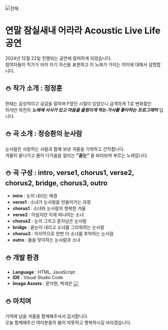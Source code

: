 ![전체](https://github.com/user-attachments/assets/903ce622-3f5d-41ba-8178-acf1cd834da7)

# 연말 잠실새내 어라라 Acoustic Live Life 공연

2024년 12월 22일 진행되는 공연에 참여하게 되었습니다.<br>참여자들이 작가가 되어 자기 자신을 표현하고 이 노래가 가지는 의미에 대해서 설명합니다.

## ⛄ 작가 소개 : 정정훈

한때는 감성적이고 공감을 잘하며 F였던 시절이 있었으니 급격하게 T로 변화중인<br>
하지만 여전히 **_노래에 서사가 있고 마음을 울렁이게 하는 가사를 좋아하는 프로그래머_** 입니다.

## ⛄ 곡 소개 : 정승환의 눈사람

눈사람은 사랑하는 사람과 함께 보낸 겨울을 기억하고 간직합니다.<br>
겨울이 끝나가고 봄이 다가옴을 알리는 **"끝눈"** 을 바라보며 부르는 노래입니다.

## ⛄ 곡 구성 : intro, verse1, chorus1, verse2, chorus2, bridge, chorus3, outro

- **intro** : 눈이 내리는 배경
- **verse1** : 소녀가 눈사람을 만들어가는 과정
- **chorus1** : 소녀와 눈사람의 행복한 겨울
- **verse2** : 아쉽지만 이제 떠나려는 소녀
- **chorus2** : 눈이 그치고 혼자남은 눈사람
- **bridge** : 끝눈이 내리고 소녀를 그리워하는 눈사람
- **chorus3** : 마지막으로 한번 더 소녀를 추억하는 눈사람
- **outro** : 봄을 맞이하는 눈사람과 소녀

## ⛄ 개발 환경

- **Language** : HTML, JavaScript
- **IDE** : Visual Studio Code
- **Image Assets** : 문지현, 박세은 <span style="display: inline-block; vertical-align: middle;"><a href="https://www.instagram.com/seysomethiing/"><img src="https://img.shields.io/badge/Instagram-ff69b4?style=plastic&logo=Instagram&logoColor=white"/></a></span>

## ⛄ 마치며

기억에 남을 겨울을 함께해주셔서 감사합니다.<br>
오늘 함께해주신 여러분들의 봄이 따뜻하고 행복하시길 바라겠습니다.
